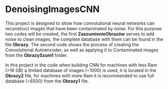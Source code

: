 # DenoisingImagesCNN
This project is designed to show how convolutional neural networks can reconstruct images that have been contaminated by noise. For this purpose two codes will be created, the first **ZaszumienieObrazów** serves to add noise to clean images, the complete database with them can be found in the file **Obrazy**. The second code shows the process of creating the Convolutional Autoencoder, as well as applying it to Contaminated images from the **ObrazySzum1** folder.  

In this project in the code when building CNN for machines with less Ram (>16 GB) a limited database of images (~1000) is used, it is located in the **Obrazy2** file, for machines with more Ram it is recommended to use full database (~6500) from the **Obrazy1** file.
